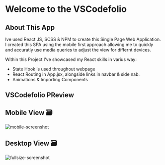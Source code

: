 # Welcome to the VSCodefolio

## About This App

Ive used React JS, SCSS & NPM to create this Single Page Web Application.
I created this SPA using the mobile first approach allowing me to quickly and accuratly use media queries to adjust the view for differnt devices.

Within this Project I've showcased my React skills in varius way:

- State Hook is used throughout webpage
- React Routing in App.jsx, alongside links in navbar & side nab.
- Animations & Importing Components

## VSCodefolio PReview

## Mobile View 🗃

![mobile-screenshot](https://user-images.githubusercontent.com/84135155/150382540-5993b160-aa7c-4a14-967a-b29c8f615967.png)

## Desktop View 🗃

![fullsize-screenshot](https://user-images.githubusercontent.com/84135155/150382594-c9f35a2c-ddac-4cd0-b94f-bc8ebb2561a1.png)
